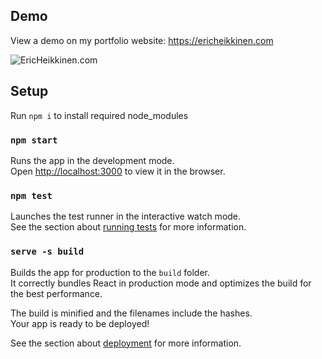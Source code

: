 ## Demo

View a demo on my portfolio website: https://ericheikkinen.com

![EricHeikkinen.com](https://user-images.githubusercontent.com/18619/82945368-9fc6e180-9f51-11ea-9ab7-7d3a12438dba.jpg)


## Setup

Run `npm i` to install required node_modules

### `npm start`

Runs the app in the development mode.<br />
Open [http://localhost:3000](http://localhost:3000) to view it in the browser.

### `npm test`

Launches the test runner in the interactive watch mode.<br />
See the section about [running tests](https://facebook.github.io/create-react-app/docs/running-tests) for more information.

### `serve -s build`

Builds the app for production to the `build` folder.<br />
It correctly bundles React in production mode and optimizes the build for the best performance.

The build is minified and the filenames include the hashes.<br />
Your app is ready to be deployed!

See the section about [deployment](https://facebook.github.io/create-react-app/docs/deployment) for more information.
